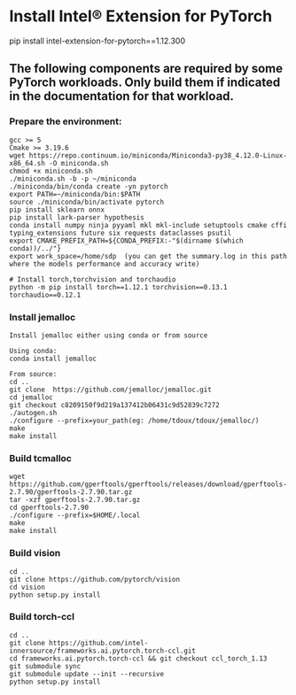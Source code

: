 # Install Intel® Extension for PyTorch
pip install intel-extension-for-pytorch==1.12.300

## The following components are required by some PyTorch workloads. Only build them if indicated in the documentation for that workload. 

### Prepare the environment:
    gcc >= 5
    Cmake >= 3.19.6
    wget https://repo.continuum.io/miniconda/Miniconda3-py38_4.12.0-Linux-x86_64.sh -O miniconda.sh
    chmod +x miniconda.sh
    ./miniconda.sh -b -p ~/miniconda
    ./miniconda/bin/conda create -yn pytorch
    export PATH=~/miniconda/bin:$PATH
    source ./miniconda/bin/activate pytorch
    pip install sklearn onnx
    pip install lark-parser hypothesis
    conda install numpy ninja pyyaml mkl mkl-include setuptools cmake cffi typing_extensions future six requests dataclasses psutil
    export CMAKE_PREFIX_PATH=${CONDA_PREFIX:-"$(dirname $(which conda))/../"}
    export work_space=/home/sdp  (you can get the summary.log in this path where the models performance and accuracy write) 
    
    # Install torch,torchvision and torchaudio
    python -m pip install torch==1.12.1 torchvision==0.13.1 torchaudio==0.12.1
    
### Install jemalloc
    Install jemalloc either using conda or from source

    Using conda:
    conda install jemalloc

    From source:
    cd ..
    git clone  https://github.com/jemalloc/jemalloc.git    
    cd jemalloc
    git checkout c8209150f9d219a137412b06431c9d52839c7272
    ./autogen.sh
    ./configure --prefix=your_path(eg: /home/tdoux/tdoux/jemalloc/)
    make
    make install

### Build tcmalloc 
    wget https://github.com/gperftools/gperftools/releases/download/gperftools-2.7.90/gperftools-2.7.90.tar.gz
    tar -xzf gperftools-2.7.90.tar.gz 
    cd gperftools-2.7.90
    ./configure --prefix=$HOME/.local
    make
    make install

### Build vision
    cd ..
    git clone https://github.com/pytorch/vision
    cd vision
    python setup.py install

### Build torch-ccl 
    cd ..
    git clone https://github.com/intel-innersource/frameworks.ai.pytorch.torch-ccl.git
    cd frameworks.ai.pytorch.torch-ccl && git checkout ccl_torch_1.13
    git submodule sync 
    git submodule update --init --recursive
    python setup.py install 

